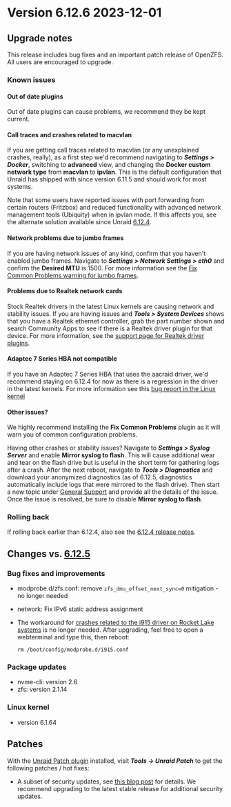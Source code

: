 # Version 6.12.6 2023-12-01

## Upgrade notes

This release includes bug fixes and an important patch release of OpenZFS. All users are encouraged to upgrade.

### Known issues

#### Out of date plugins

Out of date plugins can cause problems, we recommend they be kept current.

#### Call traces and crashes related to macvlan

If you are getting call traces related to macvlan (or any unexplained crashes, really), as a first step we'd recommend navigating to ***Settings > Docker***, switching to **advanced** view, and changing the **Docker custom network type** from **macvlan** to **ipvlan**. This is the default configuration that Unraid has shipped with since version 6.11.5 and should work for most systems.

Note that some users have reported issues with port forwarding from certain routers (Fritzbox) and reduced functionality with advanced network management tools (Ubiquity) when in ipvlan mode. If this affects you, see the alternate solution available since Unraid [6.12.4](6.12.4.md#fix-for-macvlan-call-traces).

#### Network problems due to jumbo frames

If you are having network issues of any kind, confirm that you haven't enabled jumbo frames. Navigate to ***Settings > Network Settings > eth0*** and confirm the **Desired MTU** is 1500. For more information see the [Fix Common Problems warning for jumbo frames](https://forums.unraid.net/topic/120220-fix-common-problems-more-information/page/2/#comment-1167702).

#### Problems due to Realtek network cards

Stock Realtek drivers in the latest Linux kernels are causing network and stability issues. If you are having issues and ***Tools > System Devices*** shows that you have a Realtek ethernet controller, grab the part number shown and search Community Apps to see if there is a Realtek driver plugin for that device. For more information, see the [support page for Realtek driver plugins](https://forums.unraid.net/topic/141349-plugin-realtek-r8125-r8168-and-r81526-drivers/).

#### Adaptec 7 Series HBA not compatible

If you have an Adaptec 7 Series HBA that uses the aacraid driver, we'd recommend staying on 6.12.4 for now as there is a regression in the driver in the latest kernels. For more information see this [bug report in the Linux kernel](https://bugzilla.kernel.org/show_bug.cgi?id=217599)

#### Other issues?

We highly recommend installing the **Fix Common Problems** plugin as it will warn you of common configuration problems.

Having other crashes or stability issues? Navigate to ***Settings > Syslog Server*** and enable **Mirror syslog to flash**. This will cause additional wear and tear on the flash drive but is useful in the short term for gathering logs after a crash.  After the next reboot, navigate to ***Tools > Diagnostics*** and download your anonymized diagnostics (as of 6.12.5, diagnostics automatically include logs that were mirrored to the flash drive). Then start a new topic under [General Support](https://forums.unraid.net/forum/55-general-support/) and provide all the details of the issue. Once the issue is resolved, be sure to disable **Mirror syslog to flash**.

### Rolling back

If rolling back earlier than 6.12.4, also see the [6.12.4 release notes](6.12.4.md#rolling-back).

## Changes vs. [6.12.5](6.12.5.md)

### Bug fixes and improvements

- modprobe.d/zfs.conf: remove `zfs_dmu_offset_next_sync=0` mitigation - no longer needed
- network: Fix IPv6 static address assignment
- The workaround for [crashes related to the i915 driver on Rocket Lake systems](6.12.0.md#crashes-related-to-i915-driver) is no longer needed.
  After upgrading, feel free to open a webterminal and type this, then reboot:

  `rm /boot/config/modprobe.d/i915.conf`

### Package updates

- nvme-cli: version 2.6
- zfs: version 2.1.14

### Linux kernel

- version 6.1.64

## Patches

With the [Unraid Patch plugin](https://forums.unraid.net/topic/185560-unraid-patch-plugin/) installed, visit ***Tools → Unraid Patch*** to get the following patches / hot fixes:

- A subset of security updates, see [this blog post](https://unraid.net/blog/cvd) for details. We recommend upgrading to the latest stable release for additional security updates.

